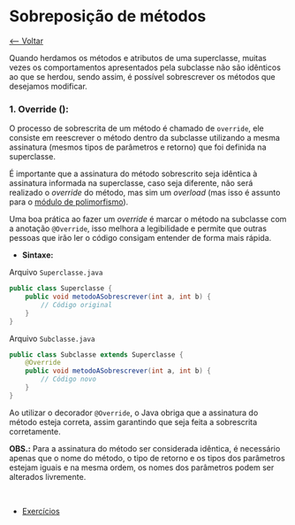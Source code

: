 # Sobreposição de métodos
[<-- Voltar](../README.md)

Quando herdamos os métodos e atributos de uma superclasse, muitas vezes os comportamentos apresentados pela subclasse não são idênticos ao que se herdou, sendo assim, é possível sobrescrever os métodos que desejamos modificar.

### 1. Override ([]()):

O processo de sobrescrita de um método é chamado de ```override```, ele consiste em reescrever o método dentro da subclasse utilizando a mesma assinatura (mesmos tipos de parâmetros e retorno) que foi definida na superclasse.

É importante que a assinatura do método sobrescrito seja idêntica à assinatura informada na superclasse, caso seja diferente, não será realizado o *override* do método, mas sim um *overload* (mas isso é assunto para o [módulo de polimorfismo](../../polimorfismo/README.md)).

Uma boa prática ao fazer um *override* é marcar o método na subclasse com a anotação ```@Override```, isso melhora a legibilidade e permite que outras pessoas que irão ler o código consigam entender de forma mais rápida.

- **Sintaxe:**

Arquivo ```Superclasse.java```

```java
public class Superclasse {
    public void metodoASobrescrever(int a, int b) {
        // Código original
    }
}
```

Arquivo ```Subclasse.java```

```java
public class Subclasse extends Superclasse {
    @Override
    public void metodoASobrescrever(int a, int b) {
        // Código novo
    }
}
```

Ao utilizar o decorador ```@Override```, o Java obriga que a assinatura do método esteja correta, assim garantindo que seja feita a sobrescrita corretamente.

**OBS.:** Para a assinatura do método ser considerada idêntica, é necessário apenas que o nome do método, o tipo de retorno e os tipos dos parâmetros estejam iguais e na mesma ordem, os nomes dos parâmetros podem ser alterados livremente.

<br>

- [Exercícios](./exercicios.md)